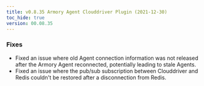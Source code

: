 ```yaml
---
title: v0.8.35 Armory Agent Clouddriver Plugin (2021-12-30)
toc_hide: true
version: 00.08.35
---
```


### Fixes

* Fixed an issue where old Agent connection information was not released after the Armory Agent reconnected, potentially leading to stale Agents.
* Fixed an issue where the pub/sub subscription between Clouddriver and Redis couldn't be restored after a disconnection from Redis.

